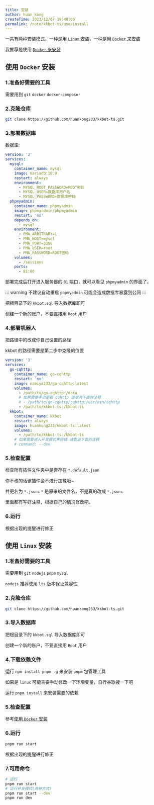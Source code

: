 ```yaml
---
title: 安装
author: huan_kong
createTime: 2023/12/07 19:40:06
permalink: /note/kkbot-ts/use/install
---
```


一共有两种安装模式，一种是用 [`Linux` 安装](#使用-linux-安装)，一种是用 [`Docker` 来安装](#使用-docker-安装)

我推荐是使用 [`Docker` 来安装](#使用-docker-安装)

## 使用 `Docker` 安装

### 1.准备好需要的工具

需要用到 `git` `docker` `docker-composer`

### 2.克隆仓库

```bash
git clone https://github.com/huankong233/kkbot-ts.git
```

### 3.部署数据库

数据库:

```yaml
version: '3'
services:
  mysql:
    container_name: mysql
    image: mariadb:10.9
    restart: always
    environment:
      - MYSQL_ROOT_PASSWORD=ROOT密码
      - MYSQL_USER=数据库用户名
      - MYSQL_PASSWORD=数据库密码
  phpmyadmin:
    container_name: phpmyadmin
    image: phpmyadmin/phpmyadmin
    restart: 'no'
    depends_on:
      - mysql
    environment:
      - PMA_ARBITRARY=1
      - PMA_HOST=mysql
      - PMA_PORT=3306
      - PMA_USER=root
      - PMA_PASSWORD=ROOT密码
    volumes:
      - /sessions
    ports:
      - 81:80
```

部署完成后打开进入服务器的 `81` 端口，就可以看见 `phpmyadmin` 的界面了。

::: warning
不建议自动重启 `phpmyadmin` 可能会造成数据库暴露到公网
:::

把根目录下的 `kkbot.sql` 导入数据库即可

创建一个新的账户，不要直接用 `Root` 用户

### 4.部署机器人

把路径中的改成你自己设置的路径

kkbot 的路径需要是第二步中克隆的位置

```yaml
version: '3'
services:
  go-cqhttp:
    container_name: go-cqhttp
    restart: 'no'
    image: namiya233/go-cqhttp:latest
    volumes:
      - /path/to/go-cqhttp:/data
      # 如果需要手动更新 cqhttp 请取消下面的注释
      # - /path/to/go-cqhttp/cqhttp:/usr/bin/cqhttp
      - /path/to/kkbot-ts:/kkbot-ts
  kkbot:
    container_name: kkbot
    restart: always
    image: huankong233/kkbot-ts:latest
    volumes:
      - /path/to/kkbot-ts:/kkbot-ts
    # 如果需要进入开发模式来排错 请取消下面的注释
    # command: --dev
```

### 5.检查配置

检查所有插件文件夹中是否存在 `*.default.json`

你不改的话该插件会不进行加载哦~

并更名为 `*.jsonc` `*` 是原来的文件名，不是真的改成 `*.jsonc`

里面都有写好注释，根据自己的情况修改吧。

### 6.运行

根据出现的提醒进行修正

## 使用 `Linux` 安装

### 1.准备好需要的工具

需要用到 `git` `nodejs` `pnpm` `mysql`

`nodejs` 推荐使用 `lts` 版本保证兼容性

### 2.克隆仓库

```bash
git clone https://github.com/huankong233/kkbot-ts.git
```

### 3.导入数据库

把根目录下的 `kkbot.sql` 导入数据库即可

创建一个新的账户，不要直接用 `Root` 用户

### 4.下载依赖文件

运行 `npm install pnpm -g` 来安装 `pnpm` 包管理工具

如果是 `linux` 可能需要手动修改一下环境变量，自行谷歌搜一下吧

运行 `pnpm install` 来安装需要的依赖

### 5.检查配置

参考[使用 `Docker` 安装](#_5-检查配置)

### 6.运行

```bash
pnpm run start
```

根据出现的提醒进行修正

### 7.可用命令

```bash
# 运行
pnpm run start
# 运行开发模式(两种方式)
pnpm run start --dev
pnpm run dev
```
